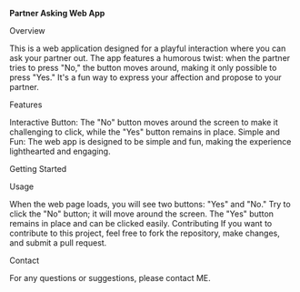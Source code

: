 **Partner Asking Web App**

Overview

This is a web application designed for a playful interaction where you can ask your partner out. The app features a humorous twist: when the partner tries to press "No," the button moves around, making it only possible to press "Yes." It's a fun way to express your affection and propose to your partner.

Features

Interactive Button: The "No" button moves around the screen to make it challenging to click, while the "Yes" button remains in place.
Simple and Fun: The web app is designed to be simple and fun, making the experience lighthearted and engaging.

Getting Started

Usage

When the web page loads, you will see two buttons: "Yes" and "No."
Try to click the "No" button; it will move around the screen.
The "Yes" button remains in place and can be clicked easily.
Contributing
If you want to contribute to this project, feel free to fork the repository, make changes, and submit a pull request.

Contact

For any questions or suggestions, please contact ME.

